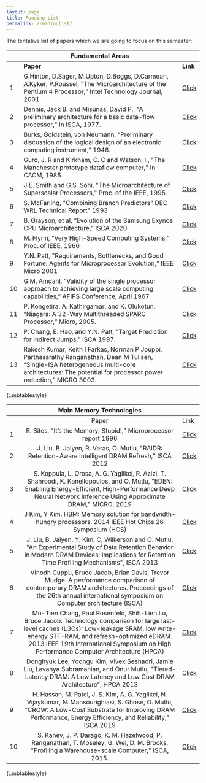 ```yaml
---
layout: page
title: Reading List
permalink: /readinglist/
---
```


The tentative list of papers which we are going to focus on this semester:

|    	| Fundamental Areas                                                                                                                                       	|                          	|
|----	|---------------------------------------------------------------------------------------------------------------------------------------------------------	|--------------------------	|
|    	|                                                                          **Paper**                                                                          	|           **Link**           	|
|  1 	| G.Hinton, D.Sager, M.Upton, D.Boggs, D.Carmean, A.Kyker, P.Roussel, “The Microarchitecture of the Pentium 4 Processor,” Intel Technology Journal, 2001. 	| [Click](/papers/p1.pdf)  	|
|  2 	| Dennis, Jack B. and Misunas, David P., "A preliminary architecture for a basic data-flow processor," In ISCA, 1977.                                     	| [Click](/papers/p2.pdf)  	|
|  3 	| Burks, Goldstein, von Neumann, “Preliminary discussion of the logical design of an electronic computing instrument,” 1946.                              	| [Click](/papers/p3.pdf)  	|
|  4 	| Gurd, J. R and Kirkham, C. C and Watson, I., "The Manchester prototype dataflow computer," In CACM, 1985.                                               	| [Click](/papers/p4.pdf)  	|
|  5 	| J.E. Smith and G.S. Sohi, "The Microarchitecture of Superscalar Processors," Proc. of the IEEE, 1995                                                    	| [Click](/papers/p5.pdf)  	|
|  6 	| S. McFarling, "Combining Branch Predictors" DEC WRL Technical Report" 1993                                                                              	| [Click](/papers/p6.pdf)  	|
|  7 	| B. Grayson, et al, “Evolution of the Samsung Exynos CPU Microarchitecture,” ISCA 2020.                                                                  	| [Click](/papers/p7.pdf)  	|
|  8 	| M. Flynn, “Very High-Speed Computing Systems,” Proc. of IEEE, 1966                                                                                      	| [Click](/papers/p8.pdf)  	|
|  9 	| Y.N. Patt, "Requirements, Bottlenecks, and Good Fortune: Agents for Microprocessor Evolution," IEEE Micro 2001                                          	| [Click](/papers/p9.pdf)  	|
| 10 	| G.M. Amdahl, “Validity of the single processor approach to achieving large scale computing capabilities,” AFIPS Conference, April 1967                  	| [Click](/papers/p10.pdf) 	|
| 11 	| P. Kongetira, A. Kathirgamar, and K. Olukotun, “Niagara: A 32-Way Multithreaded SPARC Processor,” Micro, 2005.                                          	| [Click](/papers/p11.pdf) 	|
| 12 	| P. Chang, E. Hao, and Y.N. Patt, “Target Prediction for Indirect Jumps,” ISCA 1997.                                                                     	| [Click](/papers/p12.pdf) 	|
| 13 	| Rakesh Kumar, Keith I Farkas, Norman P Jouppi, Parthasarathy Ranganathan, Dean M Tullsen, “Single-ISA heterogeneous multi-core architectures: The potential for processor power reduction,” MICRO 3003.| [Click](https://ieeexplore.ieee.org/abstract/document/1253185) 	|
{:.mbtablestyle}

|    	|                                                                                                                               Main Memory Technologies                                                                                                                               	|                                                                	|
|----	|:------------------------------------------------------------------------------------------------------------------------------------------------------------------------------------------------------------------------------------------------------------------------------------:	|----------------------------------------------------------------	|
|    	|                                                                                                                                         Paper                                                                                                                                        	|                              Link                              	|
| 1  	| R. Sites, "It’s the Memory, Stupid!," Microprocessor report 1996                                                                                                                                                                                                                     	| [Click](/papers/d1.pdf)                                        	|
| 2  	| J. Liu, B. Jaiyen, R. Veras, O. Mutlu, "RAIDR: Retention-Aware Intelligent DRAM Refresh," ISCA 2012                                                                                                                                                                                  	| [Click](https://dl.acm.org/doi/abs/10.1145/2366231.2337161)    	|
| 3  	| S. Koppula, L. Orosa, A. G. Yaglikci, R. Azizi, T. Shahroodi, K. Kanellopoulos, and O. Mutlu, "EDEN: Enabling Energy-Efficient, High-Performance Deep Neural Network Inference Using Approximate DRAM," MICRO, 2019                                                                  	| [Click](https://dl.acm.org/doi/abs/10.1145/3352460.3358280)    	|
| 4  	| J Kim, Y Kim. HBM: Memory solution for bandwidth-hungry processors. 2014 IEEE Hot Chips 26 Symposium (HCS)                                                                                                                                                                           	| [Click](https://ieeexplore.ieee.org/document/7478812)          	|
| 5  	| J. Liu, B. Jaiyen, Y. Kim, C, Wilkerson and O. Mutlu, "An Experimental Study of Data Retention Behavior in Modern DRAM Devices: Implications for Retention Time Profiling Mechanisms", ISCA 2013                                                                                     	| [Click](https://dl.acm.org/doi/abs/10.1145/2508148.2485928)    	|
| 6  	| Vinodh Cuppu, Bruce Jacob, Brian Davis, Trevor Mudge. A performance comparison of contemporary DRAM architectures. Proceedings of the 26th annual international symposium on Computer architecture  (ISCA)                                                                           	| [Click](https://dl.acm.org/doi/abs/10.1145/300979.300998)      	|
| 7  	| Mu-Tien Chang, Paul Rosenfeld, Shih-Lien Lu, Bruce Jacob. Technology comparison for large last-level caches (L3Cs): Low-leakage SRAM, low write-energy STT-RAM, and refresh-optimized eDRAM. 2013 IEEE 19th International Symposium on High Performance Computer Architecture (HPCA) 	| [Click](https://ieeexplore.ieee.org/abstract/document/6522314) 	|
| 8  	| Donghyuk Lee, Yoongu Kim, Vivek Seshadri, Jamie Liu, Lavanya Subramanian, and Onur Mutlu, "Tiered-Latency DRAM: A Low Latency and Low Cost DRAM Architecture", HPCA 2013                                                                                                             	| [Click](https://ieeexplore.ieee.org/abstract/document/6522354) 	|
| 9  	| H. Hassan, M. Patel, J. S. Kim, A. G. Yaglikci, N. Vijaykumar, N. Mansourighiasi, S. Ghose, O. Mutlu, "CROW: A Low-Cost Substrate for Improving DRAM Performance, Energy Efficiency, and Reliability," ISCA 2019                                                                     	| [Click](https://dl.acm.org/doi/10.1145/3307650.3322231)        	|
| 10 	| S. Kanev, J. P. Darago, K. M. Hazelwood, P. Ranganathan, T. Moseley, G. Wei, D. M. Brooks, "Profiling a Warehouse-scale Computer," ISCA, 2015.                                                                                                                                       	| [Click](https://dl.acm.org/doi/abs/10.1145/2749469.2750392)    	|
{:.mbtablestyle}

